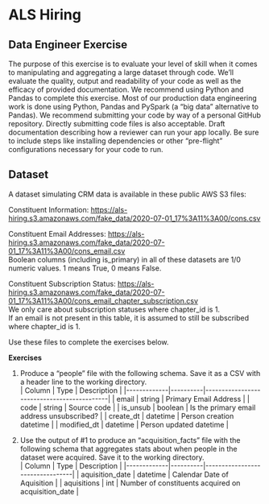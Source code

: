 # ALS Hiring

## Data Engineer Exercise

The purpose of this exercise is to evaluate your level of skill when it comes to manipulating and aggregating a large dataset through code. We’ll evaluate the quality, output and readability of your code as well as the efficacy of provided documentation.
We recommend using Python and Pandas to complete this exercise. Most of our production data engineering work is done using Python, Pandas and PySpark (a “big data” alternative to Pandas).
We recommend submitting your code by way of a personal GitHub repository. Directly submitting code files is also acceptable.
Draft documentation describing how a reviewer can run your app locally. Be sure to include steps like installing dependencies or other “pre-flight” configurations necessary for your code to run.

## Dataset  

A dataset simulating CRM data is available in these public AWS S3 files:  

Constituent Information: https://als-hiring.s3.amazonaws.com/fake_data/2020-07-01_17%3A11%3A00/cons.csv  

Constituent Email Addresses: https://als-hiring.s3.amazonaws.com/fake_data/2020-07-01_17%3A11%3A00/cons_email.csv  
Boolean columns (including is_primary) in all of these datasets are 1/0 numeric values. 1 means True, 0 means False.  

Constituent Subscription Status: https://als-hiring.s3.amazonaws.com/fake_data/2020-07-01_17%3A11%3A00/cons_email_chapter_subscription.csv  
We only care about subscription statuses where chapter_id is 1.  
If an email is not present in this table, it is assumed to still be subscribed where chapter_id is 1.  

Use these files to complete the exercises below.

**Exercises**

1. Produce a “people” file with the following schema. Save it as a CSV with a header line to the working directory.  
    | Column | Type     | Description                                     |
    |-------------|----------|--------------------------------------------|
    | email       | string   | Primary Email Address                      |
    | code        | string   | Source code                                |
    | is_unsub    | boolean  | Is the primary email address unsubscribed? |
    | create_dt   | datetime | Person creation datetime                   |
    | modified_dt | datetime | Person updated datetime                    |  

 2. Use the output of #1 to produce an “acquisition_facts” file with the following schema that aggregates stats about when people in the dataset were acquired. Save it to the working directory.  
    | Column | Type     | Description                          |
    |-------------|----------|---------------------------------|
    | aquisition_date | datetime | Calendar Date of Aquisition |
    | aquisitions | int | Number of constituents acquired on acquisition_date                          |



